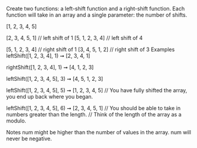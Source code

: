 Create two functions: a left-shift function and a right-shift function. Each function will take in an array and a single parameter: the number of shifts.

[1, 2, 3, 4, 5]

[2, 3, 4, 5, 1]  // left shift of 1
[5, 1, 2, 3, 4]  // left shift of 4

[5, 1, 2, 3, 4]  // right shift of 1
[3, 4, 5, 1, 2]  // right shift of 3
Examples
leftShift([1, 2, 3, 4], 1) ➞ [2, 3, 4, 1]

rightShift([1, 2, 3, 4], 1) ➞ [4, 1, 2, 3]

leftShift([1, 2, 3, 4, 5], 3) ➞ [4, 5, 1, 2, 3]

leftShift([1, 2, 3, 4, 5], 5) ➞ [1, 2, 3, 4, 5]
// You have fully shifted the array, you end up back where you began.

leftShift([1, 2, 3, 4, 5], 6) ➞ [2, 3, 4, 5, 1]
// You should be able to take in numbers greater than the length.
// Think of the length of the array as a modulo.

Notes
num might be higher than the number of values in the array.
num will never be negative.